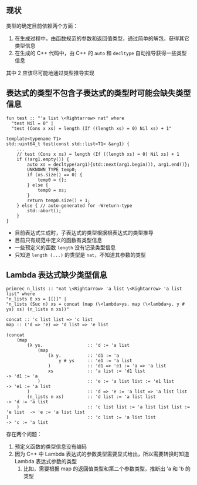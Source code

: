 ## 现状

类型的确定目前依赖两个方面：
1. 在生成过程中，由函数规范的参数和返回值类型，通过简单的解包，获得其它类型信息
2. 在生成的 C++ 代码中，由 C++ 的 `auto` 和 `decltype` 自动推导获得一些类型信息

其中 2 应该尽可能地通过类型推导实现

## 表达式的类型不包含子表达式的类型时可能会缺失类型信息

```
fun test :: "'a list \<Rightarrow> nat" where
  "test Nil = 0" |
  "test (Cons x xs) = length (If ((length xs) = 0) Nil xs) + 1"
```

```
template<typename T1>
std::uint64_t test(const std::list<T1> &arg1) {
    ...
    // test (Cons x xs) = length (If ((length xs) = 0) Nil xs) + 1
    if (!arg1.empty()) {
        auto xs = decltype(arg1){std::next(arg1.begin()), arg1.end()};
        UNKNOWN_TYPE temp0;
        if (xs.size() == 0) {
            temp0 = {};
        } else {
            temp0 = xs;
        }
        return temp0.size() + 1;
    } else { // auto-generated for -Wreturn-type
        std::abort();
    }
}
```

- 目前表达式生成时，子表达式的类型根据根表达式的类型推导
- 目前只有规范中定义的函数有类型信息
- 一些预定义的函数 `length` 没有记录类型信息
- 只知道 `length (...)` 的类型是 `nat`，不知道其参数的类型

## Lambda 表达式缺少类型信息

```
primrec n_lists :: "nat \<Rightarrow> 'a list \<Rightarrow> 'a list list" where
"n_lists 0 xs = [[]]" |
"n_lists (Suc n) xs = concat (map (\<lambda>ys. map (\<lambda>y. y # ys) xs) (n_lists n xs))"
```

```
concat :: 'c list list => 'c list
map :: ('d => 'e) => 'd list => 'e list
```

```
(concat
    (map
        (λ ys.                 :: 'd := 'a list
            (map
                (λ y.          :: 'd1 := 'a
                    y # ys     :: 'e1 := 'a list
                )              :: 'd1 => 'e1 := 'a => 'a list
                xs             :: 'a list := 'd1 list                           -> 'd1 := 'a
            )                  :: 'e := 'a list list := 'e1 list                -> 'e1 := 'a list
        )                      :: 'd => 'e := 'a list => 'a list list
        (n_lists n xs)         :: 'd list := 'a list list                       -> 'd := 'a list
    )                          :: 'c list list := 'a list list list := 'e list  -> 'e := 'a list list
)                              :: 'c list := 'a list list                       -> 'c := 'a list
```

存在两个问题：
1. 预定义函数的类型信息没有编码
2. 因为 C++ 中 Lambda 表达式的参数类型需要显式给出，所以需要转换时知道 Lambda 表达式参数的类型
    1. 比如，需要根据 map 的返回值类型和第二个参数类型，推断出 'a 和 'b 的类型
